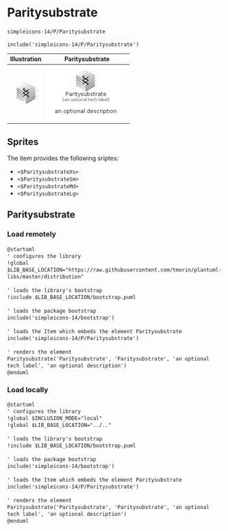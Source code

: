 # Paritysubstrate


```text
simpleicons-14/P/Paritysubstrate
```

```text
include('simpleicons-14/P/Paritysubstrate')
```



| Illustration | Paritysubstrate |
| :---: | :---: |
| ![illustration for Illustration](../../simpleicons-14/P/Paritysubstrate.png) | ![illustration for Paritysubstrate](../../simpleicons-14/P/Paritysubstrate.Local.png) |



## Sprites
The item provides the following sriptes:

- `<$ParitysubstrateXs>`
- `<$ParitysubstrateSm>`
- `<$ParitysubstrateMd>`
- `<$ParitysubstrateLg>`





## Paritysubstrate

### Load remotely
```plantuml
@startuml
' configures the library
!global $LIB_BASE_LOCATION="https://raw.githubusercontent.com/tmorin/plantuml-libs/master/distribution"

' loads the library's bootstrap
!include $LIB_BASE_LOCATION/bootstrap.puml

' loads the package bootstrap
include('simpleicons-14/bootstrap')

' loads the Item which embeds the element Paritysubstrate
include('simpleicons-14/P/Paritysubstrate')

' renders the element
Paritysubstrate('Paritysubstrate', 'Paritysubstrate', 'an optional tech label', 'an optional description')
@enduml
```

### Load locally
```plantuml
@startuml
' configures the library
!global $INCLUSION_MODE="local"
!global $LIB_BASE_LOCATION="../.."

' loads the library's bootstrap
!include $LIB_BASE_LOCATION/bootstrap.puml

' loads the package bootstrap
include('simpleicons-14/bootstrap')

' loads the Item which embeds the element Paritysubstrate
include('simpleicons-14/P/Paritysubstrate')

' renders the element
Paritysubstrate('Paritysubstrate', 'Paritysubstrate', 'an optional tech label', 'an optional description')
@enduml
```

